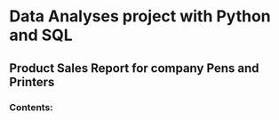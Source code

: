 # Data Analyses project with Python and SQL
## Product Sales Report for company **Pens and Printers**

### Contents:
